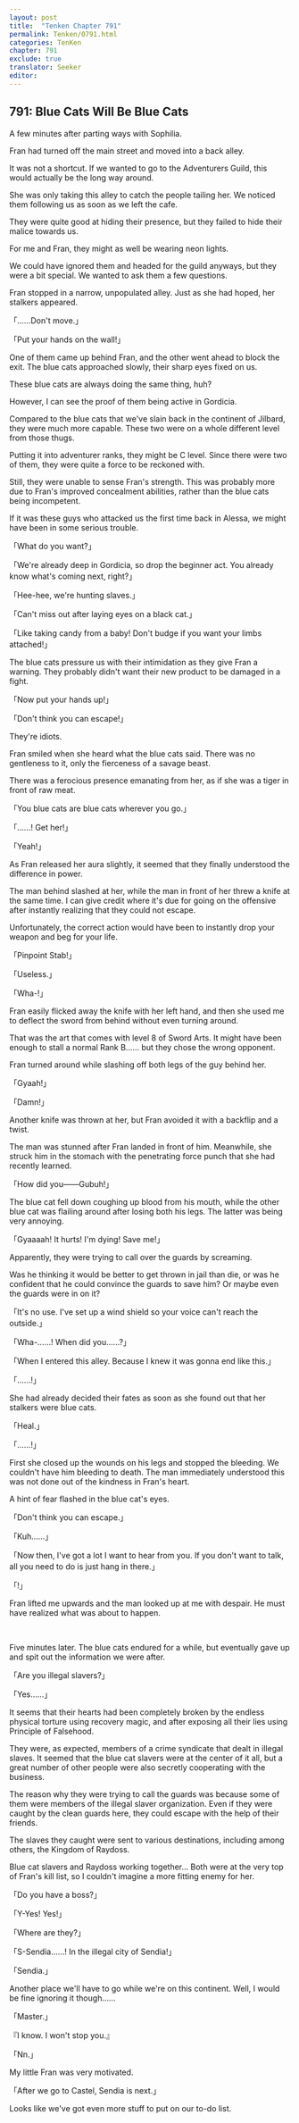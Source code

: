 ```yaml
---
layout: post
title:  "Tenken Chapter 791"
permalink: Tenken/0791.html
categories: TenKen
chapter: 791
exclude: true
translator: Seeker
editor: 
---
```

<h2 id="ch791">791: Blue Cats Will Be Blue Cats</h2>

<p>A few minutes after parting ways with Sophilia.</p>

<p>Fran had turned off the main street and moved into a back alley.</p>

<p>It was not a shortcut. If we wanted to go to the Adventurers Guild, this would actually be the long way around.</p>

<p>She was only taking this alley to catch the people tailing her. We noticed them following us as soon as we left the cafe.</p>

<p>They were quite good at hiding their presence, but they failed to hide their malice towards us.</p>

<p>For me and Fran, they might as well be wearing neon lights.</p>

<p>We could have ignored them and headed for the guild anyways, but they were a bit special. We wanted to ask them a few questions.</p>

<p>Fran stopped in a narrow, unpopulated alley. Just as she had hoped, her stalkers appeared.</p>

<p>「……Don't move.」</p>
<p>「Put your hands on the wall!」</p>

<p>One of them came up behind Fran, and the other went ahead to block the exit. The blue cats approached slowly, their sharp eyes fixed on us.</p>

<p>These blue cats are always doing the same thing, huh?</p>

<p>However, I can see the proof of them being active in Gordicia.</p>

<p>Compared to the blue cats that we've slain back in the continent of Jilbard, they were much more capable. These two were on a whole different level from those thugs.</p>

<p>Putting it into adventurer ranks, they might be C level. Since there were two of them, they were quite a force to be reckoned with.</p>

<p>Still, they were unable to sense Fran's strength. This was probably more due to Fran's improved concealment abilities, rather than the blue cats being incompetent.</p>

<p>If it was these guys who attacked us the first time back in Alessa, we might have been in some serious trouble.</p>

<p>「What do you want?」</p>
<p>「We're already deep in Gordicia, so drop the beginner act. You already know what's coming next, right?」</p>
<p>「Hee-hee, we're hunting slaves.」</p>
<p>「Can't miss out after laying eyes on a black cat.」</p>
<p>「Like taking candy from a baby! Don't budge if you want your limbs attached!」</p>

<p>The blue cats pressure us with their intimidation as they give Fran a warning. They probably didn't want their new product to be damaged in a fight.</p>

<p>「Now put your hands up!」</p>
<p>「Don't think you can escape!」</p>

<p>They're idiots.</p>

<p>Fran smiled when she heard what the blue cats said. There was no gentleness to it, only the fierceness of a savage beast.</p>

<p>There was a ferocious presence emanating from her, as if she was a tiger in front of raw meat.</p>

<p>「You blue cats are blue cats wherever you go.」</p>
<p>「……! Get her!」</p>
<p>「Yeah!」</p>

<p>As Fran released her aura slightly, it seemed that they finally understood the difference in power.</p>

<p>The man behind slashed at her, while the man in front of her threw a knife at the same time. I can give credit where it's due for going on the offensive after instantly realizing that they could not escape.</p>

<p>Unfortunately, the correct action would have been to instantly drop your weapon and beg for your life.</p>

<p>「Pinpoint Stab!」</p>
<p>「Useless.」</p>
<p>「Wha-!」</p>

<p>Fran easily flicked away the knife with her left hand, and then she used me to deflect the sword from behind without even turning around.</p>

<p>That was the art that comes with level 8 of Sword Arts. It might have been enough to stall a normal Rank B…… but they chose the wrong opponent.</p>

<p>Fran turned around while slashing off both legs of the guy behind her.</p>

<p>「Gyaah!」</p>
<p>「Damn!」</p>

<p>Another knife was thrown at her, but Fran avoided it with a backflip and a twist.</p>

<p>The man was stunned after Fran landed in front of him. Meanwhile, she struck him in the stomach with the penetrating force punch that she had recently learned.</p>

<p>「How did you――Gubuh!」</p>

<p>The blue cat fell down coughing up blood from his mouth, while the other blue cat was flailing around after losing both his legs. The latter was being very annoying.</p>

<p>「Gyaaaah! It hurts! I'm dying! Save me!」</p>

<p>Apparently, they were trying to call over the guards by screaming.</p>

<p>Was he thinking it would be better to get thrown in jail than die, or was he confident that he could convince the guards to save him? Or maybe even the guards were in on it?</p>

<p>「It's no use. I've set up a wind shield so your voice can't reach the outside.」</p>
<p>「Wha-……! When did you……?」</p>
<p>「When I entered this alley. Because I knew it was gonna end like this.」</p>
<p>「……!」</p>

<p>She had already decided their fates as soon as she found out that her stalkers were blue cats.</p>

<p>「Heal.」</p>
<p>「……!」</p>

<p>First she closed up the wounds on his legs and stopped the bleeding. We couldn't have him bleeding to death. The man immediately understood this was not done out of the kindness in Fran's heart.</p>

<p>A hint of fear flashed in the blue cat's eyes.</p>

<p>「Don't think you can escape.」</p>
<p>「Kuh……」</p>
<p>「Now then, I've got a lot I want to hear from you. If you don't want to talk, all you need to do is just hang in there.」</p>
<p>「!」</p>

<p>Fran lifted me upwards and the man looked up at me with despair. He must have realized what was about to happen.</p>

<br>
<p>Five minutes later. The blue cats endured for a while, but eventually gave up and spit out the information we were after.</p>

<p>「Are you illegal slavers?」</p>
<p>「Yes……」</p>

<p>It seems that their hearts had been completely broken by the endless physical torture using recovery magic, and after exposing all their lies using Principle of Falsehood.</p>

<p>They were, as expected, members of a crime syndicate that dealt in illegal slaves. It seemed that the blue cat slavers were at the center of it all, but a great number of other people were also secretly cooperating with the business.</p>

<p>The reason why they were trying to call the guards was because some of them were members of the illegal slaver organization. Even if they were caught by the clean guards here, they could escape with the help of their friends.</p>

<p>The slaves they caught were sent to various destinations, including among others, the Kingdom of Raydoss.</p>

<p>Blue cat slavers and Raydoss working together… Both were at the very top of Fran's kill list, so I couldn't imagine a more fitting enemy for her.</p>

<p>「Do you have a boss?」</p>
<p>「Y-Yes! Yes!」</p>
<p>「Where are they?」</p>
<p>「S-Sendia……! In the illegal city of Sendia!」</p>
<p>「Sendia.」</p>

<p>Another place we'll have to go while we're on this continent. Well, I would be fine ignoring it though……</p>

<p>「Master.」</p>
<p>『I know. I won't stop you.』</p>
<p>「Nn.」</p>

<p>My little Fran was very motivated.</p>

<p>「After we go to Castel, Sendia is next.」</p>

<p>Looks like we've got even more stuff to put on our to-do list.</p>




